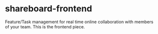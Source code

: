 shareboard-frontend
===================

Feature/Task management for real time online collaboration with members of your team. This is the frontend piece.